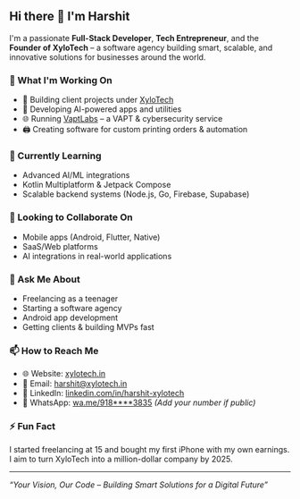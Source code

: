 ## Hi there 👋 I'm Harshit

I'm a passionate **Full-Stack Developer**, **Tech Entrepreneur**, and the **Founder of XyloTech** – a software agency building smart, scalable, and innovative solutions for businesses around the world.

### 🚀 What I'm Working On
- 🔧 Building client projects under [XyloTech](https://xylotech.in)
- 🤖 Developing AI-powered apps and utilities
- 🌐 Running [VaptLabs](https://vaptlabs.com) – a VAPT & cybersecurity service
- 🖨️ Creating software for custom printing orders & automation

### 🌱 Currently Learning
- Advanced AI/ML integrations  
- Kotlin Multiplatform & Jetpack Compose  
- Scalable backend systems (Node.js, Go, Firebase, Supabase)

### 🤝 Looking to Collaborate On
- Mobile apps (Android, Flutter, Native)
- SaaS/Web platforms
- AI integrations in real-world applications

### 💬 Ask Me About
- Freelancing as a teenager  
- Starting a software agency  
- Android app development  
- Getting clients & building MVPs fast

### 📫 How to Reach Me
- 🌐 Website: [xylotech.in](https://xylotech.in)  
- 📩 Email: harshit@xylotech.in  
- 💼 LinkedIn: [linkedin.com/in/harshit-xylotech](https://linkedin.com/in/harshit-xylotech)  
- 💬 WhatsApp: [wa.me/918****3835](https://wa.me/918009773835) *(Add your number if public)*

### ⚡ Fun Fact
I started freelancing at 15 and bought my first iPhone with my own earnings. I aim to turn XyloTech into a million-dollar company by 2025.

---

_“Your Vision, Our Code – Building Smart Solutions for a Digital Future”_


